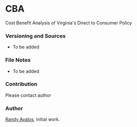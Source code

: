 # CBA
Cost Benefit Analysis of Virginia's Direct to Consumer Policy

### Versioning and Sources

- To be added

### File Notes

- To be added

### Contribution

Please contact author

### Author
[Randy Avalos](randy.joseph.avalos@gmail.com), initial work.
